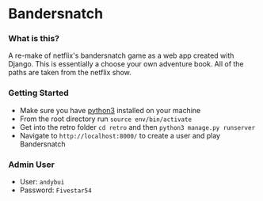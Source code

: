 # Bandersnatch

### What is this? 
A re-make of netflix's bandersnatch game as a web app created with Django. This is essentially a choose your own adventure book. All of the paths are taken from the netflix show. 

### Getting Started
- Make sure you have [python3](https://www.python.org/download/releases/3.0/) installed on your machine 
- From the root directory run `source env/bin/activate`
- Get into the retro folder `cd retro` and then `python3 manage.py runserver`
- Navigate to `http://localhost:8000/` to create a user and play Bandersnatch

<!--
### Usefull Development Commands 
- `source env/bin/activate`
- `python3 manage.py runserver`
- `python3 manage.py makemigrations`
- `python3 manage.py migrate`
-->

### Admin User 
- User: `andybui`
- Password: `Fivestar54`
